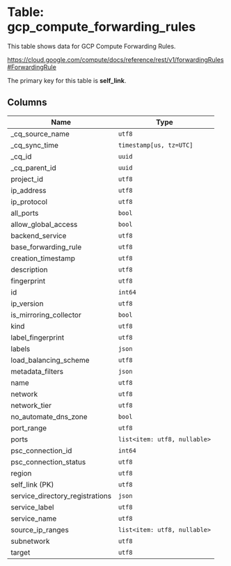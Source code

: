 # Table: gcp_compute_forwarding_rules

This table shows data for GCP Compute Forwarding Rules.

https://cloud.google.com/compute/docs/reference/rest/v1/forwardingRules#ForwardingRule

The primary key for this table is **self_link**.

## Columns

| Name          | Type          |
| ------------- | ------------- |
|_cq_source_name|`utf8`|
|_cq_sync_time|`timestamp[us, tz=UTC]`|
|_cq_id|`uuid`|
|_cq_parent_id|`uuid`|
|project_id|`utf8`|
|ip_address|`utf8`|
|ip_protocol|`utf8`|
|all_ports|`bool`|
|allow_global_access|`bool`|
|backend_service|`utf8`|
|base_forwarding_rule|`utf8`|
|creation_timestamp|`utf8`|
|description|`utf8`|
|fingerprint|`utf8`|
|id|`int64`|
|ip_version|`utf8`|
|is_mirroring_collector|`bool`|
|kind|`utf8`|
|label_fingerprint|`utf8`|
|labels|`json`|
|load_balancing_scheme|`utf8`|
|metadata_filters|`json`|
|name|`utf8`|
|network|`utf8`|
|network_tier|`utf8`|
|no_automate_dns_zone|`bool`|
|port_range|`utf8`|
|ports|`list<item: utf8, nullable>`|
|psc_connection_id|`int64`|
|psc_connection_status|`utf8`|
|region|`utf8`|
|self_link (PK)|`utf8`|
|service_directory_registrations|`json`|
|service_label|`utf8`|
|service_name|`utf8`|
|source_ip_ranges|`list<item: utf8, nullable>`|
|subnetwork|`utf8`|
|target|`utf8`|